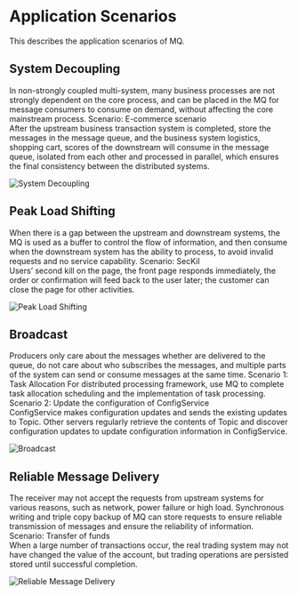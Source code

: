 # Application Scenarios

This describes the application scenarios of MQ.

## System Decoupling
In non-strongly coupled multi-system, many business processes are not strongly dependent on the core process, and can be placed in the MQ for message consumers to consume on demand, without affecting the core mainstream process.
Scenario: E-commerce scenario</br>
After the upstream business transaction system is completed, store the messages in the message queue, and the business system logistics, shopping cart, scores of the downstream will consume in the message queue, isolated from each other and processed in parallel, which ensures the final consistency between the distributed systems.

![System Decoupling](https://github.com/jdcloudcom/en/blob/translationUse/image/Internet-Middleware/Message-Queue/01.png)

## Peak Load Shifting
When there is a gap between the upstream and downstream systems, the MQ is used as a buffer to control the flow of information, and then consume when the downstream system has the ability to process, to avoid invalid requests and no service capability.
Scenario: SecKil</br>
Users’ second kill on the page, the front page responds immediately, the order or confirmation will feed back to the user later; the customer can close the page for other activities.

![Peak Load Shifting](https://github.com/jdcloudcom/en/blob/translationUse/image/Internet-Middleware/Message-Queue/02.png)

## Broadcast
Producers only care about the messages whether are delivered to the queue, do not care about who subscribes the messages, and multiple parts of the system can send or consume messages at the same time.
Scenario 1: Task Allocation
For distributed processing framework, use MQ to complete task allocation scheduling and the implementation of task processing.
Scenario 2: Update the configuration of ConfigService</br>
ConfigService makes configuration updates and sends the existing updates to Topic. Other servers regularly retrieve the contents of Topic and discover configuration updates to update configuration information in ConfigService.

![Broadcast](https://github.com/jdcloudcom/en/blob/translationUse/image/Internet-Middleware/Message-Queue/03.png)

## Reliable Message Delivery
The receiver may not accept the requests from upstream systems for various reasons, such as network, power failure or high load. Synchronous writing and triple copy backup of MQ can store requests to ensure reliable transmission of messages and ensure the reliability of information.
Scenario: Transfer of funds</br>
When a large number of transactions occur, the real trading system may not have changed the value of the account, but trading operations are persisted stored until successful completion.

![Reliable Message Delivery](https://github.com/jdcloudcom/en/blob/translationUse/image/Internet-Middleware/Message-Queue/04.png)
